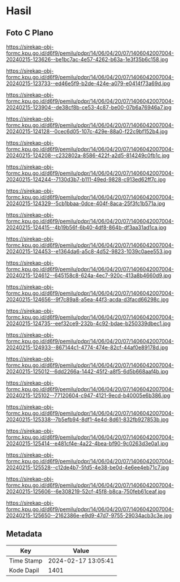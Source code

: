 # Hasil

## Foto C Plano

https://sirekap-obj-formc.kpu.go.id/d6f9/pemilu/pdpr/14/06/04/20/07/1406042007004-20240215-123626--be1bc7ac-4e57-4262-b63a-1e3f35b6c158.jpg

https://sirekap-obj-formc.kpu.go.id/d6f9/pemilu/pdpr/14/06/04/20/07/1406042007004-20240215-123733--ed46e5f9-b2de-424e-a079-e0414f73a69d.jpg

https://sirekap-obj-formc.kpu.go.id/d6f9/pemilu/pdpr/14/06/04/20/07/1406042007004-20240215-123904--de38cf8b-ce53-4c87-be00-07b6a76946a7.jpg

https://sirekap-obj-formc.kpu.go.id/d6f9/pemilu/pdpr/14/06/04/20/07/1406042007004-20240215-124128--0cec6d05-107c-429e-88a0-f22c9bf152b4.jpg

https://sirekap-obj-formc.kpu.go.id/d6f9/pemilu/pdpr/14/06/04/20/07/1406042007004-20240215-124208--c232802a-8586-422f-a2d5-814249c0fb1c.jpg

https://sirekap-obj-formc.kpu.go.id/d6f9/pemilu/pdpr/14/06/04/20/07/1406042007004-20240215-124244--7130d3b7-b111-49ed-9828-c913ed62ff7c.jpg

https://sirekap-obj-formc.kpu.go.id/d6f9/pemilu/pdpr/14/06/04/20/07/1406042007004-20240215-124329--5cb1bbaa-0dce-404f-8aca-25f3fc1b571a.jpg

https://sirekap-obj-formc.kpu.go.id/d6f9/pemilu/pdpr/14/06/04/20/07/1406042007004-20240215-124415--4b19b56f-6b40-4df8-864b-df3aa31ad1ca.jpg

https://sirekap-obj-formc.kpu.go.id/d6f9/pemilu/pdpr/14/06/04/20/07/1406042007004-20240215-124453--e1364da6-a5c8-4d52-9823-1039c0aee553.jpg

https://sirekap-obj-formc.kpu.go.id/d6f9/pemilu/pdpr/14/06/04/20/07/1406042007004-20240215-124612--645158c8-624a-4ec7-920c-413a8b4660d9.jpg

https://sirekap-obj-formc.kpu.go.id/d6f9/pemilu/pdpr/14/06/04/20/07/1406042007004-20240215-124656--9f7c89a8-a5ea-44f3-acda-d3facd66298c.jpg

https://sirekap-obj-formc.kpu.go.id/d6f9/pemilu/pdpr/14/06/04/20/07/1406042007004-20240215-124735--eef32ce9-232b-4c92-bdae-b250339dbec1.jpg

https://sirekap-obj-formc.kpu.go.id/d6f9/pemilu/pdpr/14/06/04/20/07/1406042007004-20240215-124933--867144c1-4774-474e-82cf-44af0e89178d.jpg

https://sirekap-obj-formc.kpu.go.id/d6f9/pemilu/pdpr/14/06/04/20/07/1406042007004-20240215-125012--6dd2266a-1442-45f2-a8f5-6d5b668aaf4b.jpg

https://sirekap-obj-formc.kpu.go.id/d6f9/pemilu/pdpr/14/06/04/20/07/1406042007004-20240215-125102--77120604-c947-4121-9ecd-b40005e6b386.jpg

https://sirekap-obj-formc.kpu.go.id/d6f9/pemilu/pdpr/14/06/04/20/07/1406042007004-20240215-125338--7b5efb94-8df1-4e4d-8d61-832fb927853b.jpg

https://sirekap-obj-formc.kpu.go.id/d6f9/pemilu/pdpr/14/06/04/20/07/1406042007004-20240215-125414--e481cf4e-4a22-4bea-bf90-9c0263d3e0a1.jpg

https://sirekap-obj-formc.kpu.go.id/d6f9/pemilu/pdpr/14/06/04/20/07/1406042007004-20240215-125528--c12de4b7-5fd5-4e38-be0d-4e6ee4eb71c7.jpg

https://sirekap-obj-formc.kpu.go.id/d6f9/pemilu/pdpr/14/06/04/20/07/1406042007004-20240215-125606--6e308219-52cf-45f8-b8ca-750feb61ceaf.jpg

https://sirekap-obj-formc.kpu.go.id/d6f9/pemilu/pdpr/14/06/04/20/07/1406042007004-20240215-125650--2162386e-e9d9-47d7-9755-29034acb3c3e.jpg


## Metadata

| Key        | Value               |
| ---------- | ------------------- |
| Time Stamp | 2024-02-17 13:05:41 |
| Kode Dapil | 1401                |



